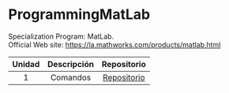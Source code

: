 # ProgrammingMatLab

Specialization Program: MatLab.  
Official Web site: https://la.mathworks.com/products/matlab.html  

| Unidad | Descripción | Repositorio |
|:----:|:-----:|:-----:|
| 1 | Comandos | [Repositorio](https://github.com/jairomqcode/ProgrammingMatLab/tree/main/Programming%20in%20MatLab%20I) |

